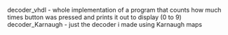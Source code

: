 decoder_vhdl - whole implementation of a program that counts how much times button was pressed and prints it out to display (0 to 9)
decoder_Karnaugh - just the decoder i made using Karnaugh maps
